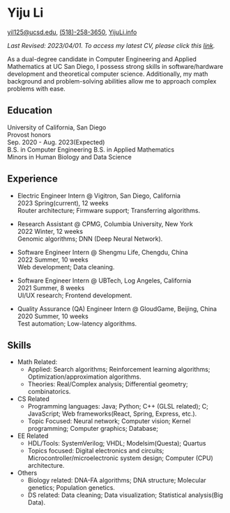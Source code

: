 # Yiju Li

[yil125@ucsd.edu](mailto:yil125@ucsd.edu), [(518)-258-3650](tel:5182583650), [YijuLi.info](https://yijuli.info)

*Last Revised: 2023/04/01. To access my latest CV, please click this [link](https://yijuli.info/CV.pdf).* 

As a dual-degree candidate in Computer Engineering and Applied Mathematics at UC San Diego, I possess strong skills in software/hardware development and theoretical computer science. Additionally, my math background and problem-solving abilities allow me to approach complex problems with ease. 

## Education
University of California, San Diego  
Provost honors  
Sep. 2020 - Aug. 2023(Expected)  
B.S. in Computer Engineering 
B.S. in Applied Mathematics  
Minors in Human Biology and Data Science
         

## Experience
- Electric Engineer Intern @ Vigitron, San Diego, California  
2023 Spring(current), 12 weeks  
 Router architecture; Firmware support; Transferring algorithms.

- Research Assistant @ CPMG, Columbia University, New York  
2022 Winter, 12 weeks  
Genomic algorithms; DNN (Deep Neural Network).

- Software Engineer Intern @ Shengmu Life, Chengdu, China  
2022 Summer, 10 weeks  
Web development; Data cleaning.

- Software Engineer Intern @ UBTech, Log Angeles, California  
2021 Summer, 8 weeks  
UI/UX research; Frontend development.

- Quality Assurance (QA) Engineer Intern @ GloudGame, Beijing, China  
2020 Summer, 10 weeks  
Test automation; Low-latency algorithms.

## Skills
- Math Related:
  - Applied: Search algorithms; Reinforcement learning algorithms; Optimization/approximation algorithms.
  - Theories: Real/Complex analysis; Differential geometry; combinatorics.
- CS Related
  - Programming languages: Java; Python; C++ (GLSL related); C; JavaScript; Web frameworks(React, Spring, Express, etc.). 
  - Topic Focused: Neural network; Computer vision; Kernel programming; Computer graphics; Database;
- EE Related
  - HDL/Tools: SystemVerilog; VHDL; Modelsim(Questa); Quartus
  - Topics focused: Digital electronics and circuits; Microcontroller/microelectronic system design; Computer (CPU) architecture.
- Others
  - Biology related: DNA-FA algorithms; DNA structure; Molecular genetics; Population genetics.
  - DS related: Data cleaning; Data visualization; Statistical analysis(Big Data).

